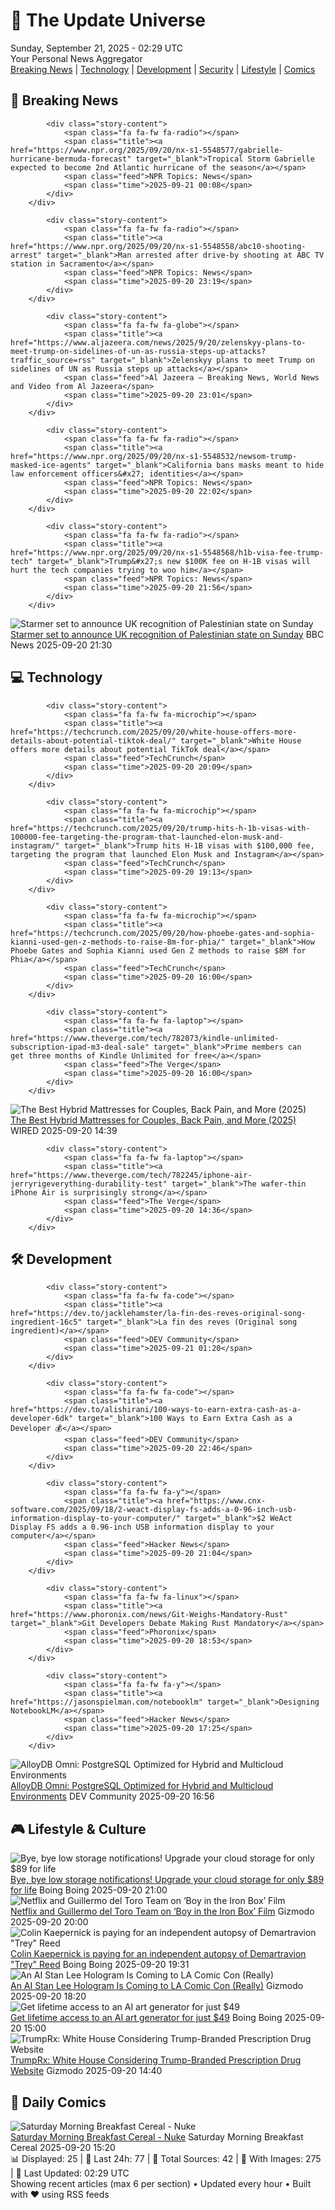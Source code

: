 <!-- Processing 54 RSS feeds at 2025-09-21 02:29:45 UTC -->
<!-- Processing: Poorly Drawn Lines -->
<!-- Processing: Cyanide & Happiness -->
<!-- Processing: CNN Breaking News -->
<!-- Processing: BBC World News -->
<!-- Processing: BBC Breaking News -->
<!-- Processing: Al Jazeera Breaking News -->
<!-- Processing: NPR News -->
<!-- Processing: CBC News -->
<!-- Error processing https://rss.cbc.ca/lineup/topstories.xml: The read operation timed out -->
<!-- Processing: Reuters World News -->
<!-- Processing: Sky News World -->
<!-- Processing: TechCrunch -->
<!-- Processing: O'Reilly Radar -->
<!-- Processing: WIRED -->
<!-- Processing: Lobsters Python -->
<!-- Processing: GitLab Blog -->
<!-- Processing: DZone -->
<!-- Processing: Boing Boing -->
<!-- Processing: Krebs on Security -->
<!-- Generated 2 new posts out of 18 feeds processed -->
<div class="newspaper-header">
    <h1 class="newspaper-title">📰 The Update Universe</h1>
    <div class="newspaper-date">Sunday, September 21, 2025 - 02:29 UTC</div>
    <div class="newspaper-subtitle">Your Personal News Aggregator</div>
</div>

<div class="newspaper-nav">
    <a href="#breaking">Breaking News</a> |
    <a href="#tech">Technology</a> |
    <a href="#dev">Development</a> |
    <a href="#security">Security</a> |
    <a href="#lifestyle">Lifestyle</a> |
    <a href="#webcomics">Comics</a>
</div>

<div class="news-section breaking-news" id="breaking">
<h2 class="section-header">🚨 Breaking News</h2>
<div class="stories-container">
<div class="story">
            
            <div class="story-content">
                <span class="fa fa-fw fa-radio"></span>
                <span class="title"><a href="https://www.npr.org/2025/09/20/nx-s1-5548577/gabrielle-hurricane-bermuda-forecast" target="_blank">Tropical Storm Gabrielle expected to become 2nd Atlantic hurricane of the season</a></span>
                <span class="feed">NPR Topics: News</span>
                <span class="time">2025-09-21 00:08</span>
            </div>
        </div>
<div class="story">
            
            <div class="story-content">
                <span class="fa fa-fw fa-radio"></span>
                <span class="title"><a href="https://www.npr.org/2025/09/20/nx-s1-5548558/abc10-shooting-arrest" target="_blank">Man arrested after drive-by shooting at ABC TV station in Sacramento</a></span>
                <span class="feed">NPR Topics: News</span>
                <span class="time">2025-09-20 23:19</span>
            </div>
        </div>
<div class="story">
            
            <div class="story-content">
                <span class="fa fa-fw fa-globe"></span>
                <span class="title"><a href="https://www.aljazeera.com/news/2025/9/20/zelenskyy-plans-to-meet-trump-on-sidelines-of-un-as-russia-steps-up-attacks?traffic_source=rss" target="_blank">Zelenskyy plans to meet Trump on sidelines of UN as Russia steps up attacks</a></span>
                <span class="feed">Al Jazeera – Breaking News, World News and Video from Al Jazeera</span>
                <span class="time">2025-09-20 23:01</span>
            </div>
        </div>
<div class="story">
            
            <div class="story-content">
                <span class="fa fa-fw fa-radio"></span>
                <span class="title"><a href="https://www.npr.org/2025/09/20/nx-s1-5548532/newsom-trump-masked-ice-agents" target="_blank">California bans masks meant to hide law enforcement officers&#x27; identities</a></span>
                <span class="feed">NPR Topics: News</span>
                <span class="time">2025-09-20 22:02</span>
            </div>
        </div>
<div class="story">
            
            <div class="story-content">
                <span class="fa fa-fw fa-radio"></span>
                <span class="title"><a href="https://www.npr.org/2025/09/20/nx-s1-5548568/h1b-visa-fee-trump-tech" target="_blank">Trump&#x27;s new $100K fee on H-1B visas will hurt the tech companies trying to woo him</a></span>
                <span class="feed">NPR Topics: News</span>
                <span class="time">2025-09-20 21:56</span>
            </div>
        </div>
<div class="story">
            <img src="https://ichef.bbci.co.uk/ace/standard/240/cpsprodpb/9c9b/live/cd279bf0-965f-11f0-937e-e53bdd730b8c.jpg" alt="Starmer set to announce UK recognition of Palestinian state on Sunday" class="story-image" loading="lazy" onerror="this.style.display='none'">
            <div class="story-content">
                <span class="fa fa-fw fa-flag"></span>
                <span class="title"><a href="https://www.bbc.com/news/articles/ce800enrglzo?at_medium=RSS&at_campaign=rss" target="_blank">Starmer set to announce UK recognition of Palestinian state on Sunday</a></span>
                <span class="feed">BBC News</span>
                <span class="time">2025-09-20 21:30</span>
            </div>
        </div>
</div>
</div>
<div class="news-section tech-news" id="tech">
<h2 class="section-header">💻 Technology</h2>
<div class="stories-container">
<div class="story">
            
            <div class="story-content">
                <span class="fa fa-fw fa-microchip"></span>
                <span class="title"><a href="https://techcrunch.com/2025/09/20/white-house-offers-more-details-about-potential-tiktok-deal/" target="_blank">White House offers more details about potential TikTok deal</a></span>
                <span class="feed">TechCrunch</span>
                <span class="time">2025-09-20 20:09</span>
            </div>
        </div>
<div class="story">
            
            <div class="story-content">
                <span class="fa fa-fw fa-microchip"></span>
                <span class="title"><a href="https://techcrunch.com/2025/09/20/trump-hits-h-1b-visas-with-100000-fee-targeting-the-program-that-launched-elon-musk-and-instagram/" target="_blank">Trump hits H-1B visas with $100,000 fee, targeting the program that launched Elon Musk and Instagram</a></span>
                <span class="feed">TechCrunch</span>
                <span class="time">2025-09-20 19:13</span>
            </div>
        </div>
<div class="story">
            
            <div class="story-content">
                <span class="fa fa-fw fa-microchip"></span>
                <span class="title"><a href="https://techcrunch.com/2025/09/20/how-phoebe-gates-and-sophia-kianni-used-gen-z-methods-to-raise-8m-for-phia/" target="_blank">How Phoebe Gates and Sophia Kianni used Gen Z methods to raise $8M for Phia</a></span>
                <span class="feed">TechCrunch</span>
                <span class="time">2025-09-20 16:00</span>
            </div>
        </div>
<div class="story">
            
            <div class="story-content">
                <span class="fa fa-fw fa-laptop"></span>
                <span class="title"><a href="https://www.theverge.com/tech/782073/kindle-unlimited-subscription-ipad-m3-deal-sale" target="_blank">Prime members can get three months of Kindle Unlimited for free</a></span>
                <span class="feed">The Verge</span>
                <span class="time">2025-09-20 16:00</span>
            </div>
        </div>
<div class="story">
            <img src="https://media.wired.com/photos/68cd64eec5c73ba1c6338fb8/master/pass/Mix%20and%20Match%20Your%20Mattress's%20Build%20With%20the%20Best%20Hybrid%20Mattress.png" alt="The Best Hybrid Mattresses for Couples, Back Pain, and More (2025)" class="story-image" loading="lazy" onerror="this.style.display='none'">
            <div class="story-content">
                <span class="fa fa-fw fa-bolt"></span>
                <span class="title"><a href="https://www.wired.com/gallery/best-hybrid-mattress/" target="_blank">The Best Hybrid Mattresses for Couples, Back Pain, and More (2025)</a></span>
                <span class="feed">WIRED</span>
                <span class="time">2025-09-20 14:39</span>
            </div>
        </div>
<div class="story">
            
            <div class="story-content">
                <span class="fa fa-fw fa-laptop"></span>
                <span class="title"><a href="https://www.theverge.com/tech/782245/iphone-air-jerryrigeverything-durability-test" target="_blank">The wafer-thin iPhone Air is surprisingly strong</a></span>
                <span class="feed">The Verge</span>
                <span class="time">2025-09-20 14:36</span>
            </div>
        </div>
</div>
</div>
<div class="news-section dev-news" id="dev">
<h2 class="section-header">🛠️ Development</h2>
<div class="stories-container">
<div class="story">
            
            <div class="story-content">
                <span class="fa fa-fw fa-code"></span>
                <span class="title"><a href="https://dev.to/jacklehamster/la-fin-des-reves-original-song-ingredient-16c5" target="_blank">La fin des reves (Original song ingredient)</a></span>
                <span class="feed">DEV Community</span>
                <span class="time">2025-09-21 01:20</span>
            </div>
        </div>
<div class="story">
            
            <div class="story-content">
                <span class="fa fa-fw fa-code"></span>
                <span class="title"><a href="https://dev.to/alishirani/100-ways-to-earn-extra-cash-as-a-developer-6dk" target="_blank">100 Ways to Earn Extra Cash as a Developer 💰</a></span>
                <span class="feed">DEV Community</span>
                <span class="time">2025-09-20 22:46</span>
            </div>
        </div>
<div class="story">
            
            <div class="story-content">
                <span class="fa fa-fw fa-y"></span>
                <span class="title"><a href="https://www.cnx-software.com/2025/09/18/2-weact-display-fs-adds-a-0-96-inch-usb-information-display-to-your-computer/" target="_blank">$2 WeAct Display FS adds a 0.96-inch USB information display to your computer</a></span>
                <span class="feed">Hacker News</span>
                <span class="time">2025-09-20 21:04</span>
            </div>
        </div>
<div class="story">
            
            <div class="story-content">
                <span class="fa fa-fw fa-linux"></span>
                <span class="title"><a href="https://www.phoronix.com/news/Git-Weighs-Mandatory-Rust" target="_blank">Git Developers Debate Making Rust Mandatory</a></span>
                <span class="feed">Phoronix</span>
                <span class="time">2025-09-20 18:53</span>
            </div>
        </div>
<div class="story">
            
            <div class="story-content">
                <span class="fa fa-fw fa-y"></span>
                <span class="title"><a href="https://jasonspielman.com/notebooklm" target="_blank">Designing NotebookLM</a></span>
                <span class="feed">Hacker News</span>
                <span class="time">2025-09-20 17:25</span>
            </div>
        </div>
<div class="story">
            <img src="https://media2.dev.to/dynamic/image/width=800%2Cheight=%2Cfit=scale-down%2Cgravity=auto%2Cformat=auto/https%3A%2F%2Fdev-to-uploads.s3.amazonaws.com%2Fuploads%2Farticles%2Fihi7kw5wgwovqmmkpvc6.png" alt="AlloyDB Omni: PostgreSQL Optimized for Hybrid and Multicloud Environments" class="story-image" loading="lazy" onerror="this.style.display='none'">
            <div class="story-content">
                <span class="fa fa-fw fa-code"></span>
                <span class="title"><a href="https://dev.to/johnbulla/alloydb-omni-postgresql-optimized-for-hybrid-and-multicloud-environments-4991" target="_blank">AlloyDB Omni: PostgreSQL Optimized for Hybrid and Multicloud Environments</a></span>
                <span class="feed">DEV Community</span>
                <span class="time">2025-09-20 16:56</span>
            </div>
        </div>
</div>
</div>
<div class="news-section lifestyle-news" id="lifestyle">
<h2 class="section-header">🎮 Lifestyle & Culture</h2>
<div class="stories-container">
<div class="story">
            <img src="https://i0.wp.com/boingboing.net/wp-content/uploads/2025/09/FileJump-2TB-Cloud-Storage.jpg?fit=2250%2C1500&amp;quality=60&amp;ssl=1" alt="Bye, bye low storage notifications! Upgrade your cloud storage for only $89 for life" class="story-image" loading="lazy" onerror="this.style.display='none'">
            <div class="story-content">
                <span class="fa fa-fw fa-arrow-right"></span>
                <span class="title"><a href="https://boingboing.net/2025/09/20/bye-bye-low-storage-notifications-upgrade-your-cloud-storage-for-only-89-for-life.html" target="_blank">Bye, bye low storage notifications! Upgrade your cloud storage for only $89 for life</a></span>
                <span class="feed">Boing Boing</span>
                <span class="time">2025-09-20 21:00</span>
            </div>
        </div>
<div class="story">
            <img src="https://gizmodo.com/app/uploads/2025/09/boy-iron-box.jpg" alt="Netflix and Guillermo del Toro Team on ‘Boy in the Iron Box’ Film" class="story-image" loading="lazy" onerror="this.style.display='none'">
            <div class="story-content">
                <span class="fa fa-fw fa-computer"></span>
                <span class="title"><a href="https://gizmodo.com/netflix-and-guillermo-del-toro-team-on-boy-in-the-iron-box-film-2000661844" target="_blank">Netflix and Guillermo del Toro Team on ‘Boy in the Iron Box’ Film</a></span>
                <span class="feed">Gizmodo</span>
                <span class="time">2025-09-20 20:00</span>
            </div>
        </div>
<div class="story">
            <img src="https://i0.wp.com/boingboing.net/wp-content/uploads/2025/09/image-23.png?fit=544%2C680&amp;quality=55&amp;ssl=1" alt="Colin Kaepernick is paying for an independent autopsy of Demartravion &quot;Trey&quot; Reed" class="story-image" loading="lazy" onerror="this.style.display='none'">
            <div class="story-content">
                <span class="fa fa-fw fa-arrow-right"></span>
                <span class="title"><a href="https://boingboing.net/2025/09/20/colin-kaepernick-is-paying-for-an-independent-autopsy-of-demartravion-trey-reed.html" target="_blank">Colin Kaepernick is paying for an independent autopsy of Demartravion &quot;Trey&quot; Reed</a></span>
                <span class="feed">Boing Boing</span>
                <span class="time">2025-09-20 19:31</span>
            </div>
        </div>
<div class="story">
            <img src="https://gizmodo.com/app/uploads/2025/09/stan-lee-hologram.jpg" alt="An AI Stan Lee Hologram Is Coming to LA Comic Con (Really)" class="story-image" loading="lazy" onerror="this.style.display='none'">
            <div class="story-content">
                <span class="fa fa-fw fa-computer"></span>
                <span class="title"><a href="https://gizmodo.com/an-ai-stan-lee-hologram-is-coming-to-la-comic-con-really-2000661671" target="_blank">An AI Stan Lee Hologram Is Coming to LA Comic Con (Really)</a></span>
                <span class="feed">Gizmodo</span>
                <span class="time">2025-09-20 18:20</span>
            </div>
        </div>
<div class="story">
            <img src="https://i0.wp.com/boingboing.net/wp-content/uploads/2025/09/Imagiyo-AI-Image-Generator.jpg?fit=1260%2C946&amp;quality=60&amp;ssl=1" alt="Get lifetime access to an AI art generator for just $49" class="story-image" loading="lazy" onerror="this.style.display='none'">
            <div class="story-content">
                <span class="fa fa-fw fa-arrow-right"></span>
                <span class="title"><a href="https://boingboing.net/2025/09/20/get-lifetime-access-to-an-ai-art-generator-for-just-49.html" target="_blank">Get lifetime access to an AI art generator for just $49</a></span>
                <span class="feed">Boing Boing</span>
                <span class="time">2025-09-20 15:00</span>
            </div>
        </div>
<div class="story">
            <img src="https://gizmodo.com/app/uploads/2025/09/trump-droopy-face-stroke-like.jpg" alt="TrumpRx: White House Considering Trump-Branded Prescription Drug Website" class="story-image" loading="lazy" onerror="this.style.display='none'">
            <div class="story-content">
                <span class="fa fa-fw fa-computer"></span>
                <span class="title"><a href="https://gizmodo.com/white-house-trump-prescription-drug-website-2000661678" target="_blank">TrumpRx: White House Considering Trump-Branded Prescription Drug Website</a></span>
                <span class="feed">Gizmodo</span>
                <span class="time">2025-09-20 14:40</span>
            </div>
        </div>
</div>
</div>
<div class="news-section webcomics-section" id="webcomics">
<h2 class="section-header">🎨 Daily Comics</h2>
<div class="stories-container">
<div class="story">
            <img src="https://www.smbc-comics.com/comics/1758140081-20250920.png" alt="Saturday Morning Breakfast Cereal - Nuke" class="story-image" loading="lazy" onerror="this.style.display='none'">
            <div class="story-content">
                <span class="fa fa-fw fa-smile"></span>
                <span class="title"><a href="https://www.smbc-comics.com/comic/nuke" target="_blank">Saturday Morning Breakfast Cereal - Nuke</a></span>
                <span class="feed">Saturday Morning Breakfast Cereal</span>
                <span class="time">2025-09-20 15:20</span>
            </div>
        </div>
</div>
</div>

<div class="newspaper-footer">
    <div class="stats">
        📊 Displayed: 25 | 📅 Last 24h: 77 | 📡 Total Sources: 42 | 📸 With Images: 275 |
        🔄 Last Updated: 02:29 UTC
    </div>
    <div class="footer-note">
        Showing recent articles (max 6 per section) • Updated every hour • Built with ❤️ using RSS feeds
    </div>
</div>
